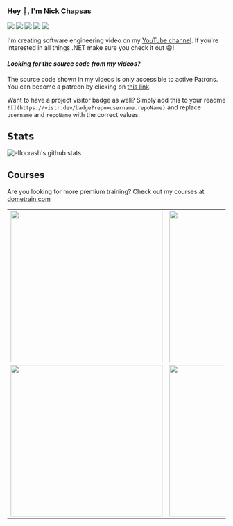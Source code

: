 ### Hey 👋, I'm Nick Chapsas

[![](https://vistr.dev/badge?repo=elfocrash.elfocrash&corners=square)](https://github.com/Elfocrash/vistr.dev)
[![](https://vistr.dev/patreon?campaign_id=5874364)](https://www.patreon.com/nickchapsas)
[![](https://img.shields.io/badge/-@nickchapsas-%231DA1F2?style=flat-square&logo=twitter&logoColor=ffffff)](https://twitter.com/nickchapsas)
[![](https://img.shields.io/badge/-@elfocrash-%23181717?style=flat-square&logo=github)](https://github.com/elfocrash)
[![](https://img.shields.io/badge/-Nick%20Chapsas-blue?style=flat-square&logo=Linkedin&logoColor=white&link=https://www.linkedin.com/in/nick-chapsas/)](https://www.linkedin.com/in/nick-chapsas/)

I'm creating software engineering video on my [YouTube channel](https://www.youtube.com/c/Elfocrash). If you're interested in all things .NET make sure you check it out 😄!

#### *Looking for the source code from my videos?*
The source code shown in my videos is only accessible to active Patrons. You can become a patreon by clicking on [this link](https://www.patreon.com/nickchapsas).


Want to have a project visitor badge as well? Simply add this to your readme `![](https://vistr.dev/badge?repo=username.repoName)` and replace `username` and `repoName` with the correct values.

## 𝗦𝘁𝗮𝘁𝘀

![elfocrash's github stats](https://github-readme-stats.vercel.app/api?username=elfocrash&show_icons=true&theme=dracula)

## Courses

Are you looking for more premium training? Check out my courses at [dometrain.com](https://dometrain.com)

|   |   |   |
| - | - | - |
| [<img src="https://github.com/Elfocrash/.NET-Backend-Developer-Roadmap/blob/master/assets/unittesting.jpg"  width="350">](https://dometrain.com/course/from-zero-to-hero-unit-testing-in-c) | [<img src="https://github.com/Elfocrash/.NET-Backend-Developer-Roadmap/blob/master/assets/integrationtesting.jpg"  width="350">](https://dometrain.com/course/from-zero-to-hero-integration-testing-in-asp-net-core) | [<img src="https://github.com/Elfocrash/.NET-Backend-Developer-Roadmap/blob/master/assets/dependencyinjection.jpg"  width="350">](https://dometrain.com/course/from-zero-to-hero-dependency-injection-in-net) |
| [<img src="https://github.com/Elfocrash/.NET-Backend-Developer-Roadmap/blob/master/assets/restapis.jpg"  width="350">](https://dometrain.com/course/from-zero-to-hero-rest-apis-in-asp-net-core) | [<img src="https://github.com/Elfocrash/.NET-Backend-Developer-Roadmap/blob/master/assets/minimalapis.jpg"  width="350">](https://dometrain.com/course/from-zero-to-hero-minimal-apis-in-net-with-c) | [<img src="https://github.com/Elfocrash/.NET-Backend-Developer-Roadmap/blob/master/assets/aws.jpg"  width="350">](https://dometrain.com/course/cloud-fundamentals-aws-services-for-c-developers) |

